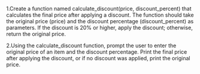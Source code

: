1.Create a function named calculate_discount(price, discount_percent) that calculates the final price after applying a discount. 
The function should take the original price (price) and the discount percentage (discount_percent) as parameters. 
If the discount is 20% or higher, apply the discount; otherwise, return the original price.

2.Using the calculate_discount function, prompt the user to enter the original price of an item and the discount percentage. Print the final price 
after applying the discount, or if no discount was applied, print the original price.
